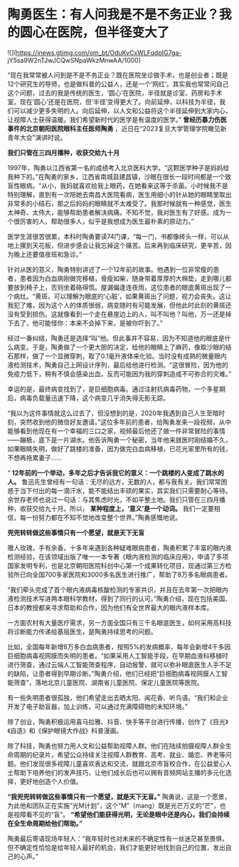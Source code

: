 # 陶勇医生：有人问我是不是不务正业？我的圆心在医院，但半径变大了

![](https://inews.gtimg.com/om_bt/OduKvCxWLFqdpIG7ga-
jY5sa9W2nTJwJCQwSNpaWkzMnwAA/1000)

“现在我常常被人问到是不是不务正业？既在医院坐诊做手术，也是创业者；既是12个研究生的导师，也是做科普的公益人，还是一个‘网红’。其实我也常常问自己这个问题，过去的我是传统的医生，‘圆心’在医院，半径就是诊室、药房和手术室。现在‘圆心’还是在医院，但‘半径’变得更大了。向前延伸，以科技为半径，我们可以减少更多失明的人。向后延伸，以人文和公益将这个半径延伸到大家内心，让视障人士获得温暖。我们希望新时代的医学是有温度的医学。”
**曾经历暴力伤医事件的北京朝阳医院眼科主任医师陶勇** ，近日在“2023复旦大学管理学院瞰见新青年大会”演讲时说。

**我们只管在三四月播种，收获交给九十月**

1997年，陶勇以江西省第一名的成绩考入北京医科大学。“这颗医学种子是妈妈给我种下的。”在陶勇的家乡，江西省南城县建昌镇，沙眼在很长一段时间都是一个致盲性眼病。“从小，我妈就喜欢给我上眼药，在她看来这等于杀菌。小时候我不是特别理解，直到有一次陪她去南昌大医院看病，医生用细小的针从她的眼睛里取出非常多的小结石，那之后妈妈的眼睛就不太难受了。我那时候就有一种感觉，医生太神奇、太伟大，能够帮助患者解决病痛。不知不觉，我对医生有了好感。成为一个很厉害的人，帮助很多人，似乎是我想成为医生最朴素的原动力。”

医学生涯很苦很累，本科时陶勇要读74门课，“每一门，书都像砖头一样，可以从地上摞到天花板，但进步感会让我忘掉这个痛苦。后来再到临床研究，更辛苦，因为晚上还要值夜班和急诊。”

针对从医的意义，陶勇特别讲述了一个12年前的故事。他遇到一位非常瘦的患者，患者因为白血病刚做完移植，骨瘦如柴，随身带着厚厚的大棉垫，走到哪儿都要放到椅子上，否则坐着硌得慌。屋漏偏逢连夜雨，这位患者的眼底黄斑出现了一个病灶。“黄斑，可以理解为眼底的‘心脏’，如果黄斑出了问题，视力会丧失。这让我犯了难，因为这个人的体质很弱，病变随时有可能发展，但他此时此刻的黄斑还没有受到损伤。这就像看到一个走在悬崖边上的人，叫不叫他？叫他，万一还是掉下去了，他可能怪你：本来不会掉下来，是被你吓到了。”

经过一番纠结，陶勇还是选择“叫”他。但此事并不容易，因为不知道他的眼底是什么病变。于是，陶勇做了一个更大胆的决定，给他的眼睛上了麻药，像取沙眼的结石那样，做了一个显微穿刺，取了0.1毫升液体来化验。当时没有成熟的微量眼内液检测技术，陶勇自己上网设计序列，最后给他进行检测。“这很冒险，因为他的免疫力低下，稍有不慎会感染出血，反而可能因为我的穿刺造成不可弥合的灾难。”

幸运的是，最终病变找到了，是巨细胞病毒。通过注射抗病毒药物，一个多星期后，病毒负载量迅速下降，这个病变几乎消失得无影无踪。

“我以为这件事情就这么过去了，但没想到的是，2020年我遇到自己人生至暗时刻，突然收到他的微信好友邀请。”这位多年前的患者，给陶勇发来一段视频，从中能够看到他现在有一个幸福的三口之家，视频最后他还了做一件非常冒险的事情——蹦极，底下是一片湖水。他告诉陶勇一个秘密，当年他来就医时刚结婚不久，如果眼睛失明，做好了跳楼的准备，因为做完白血病移植，已花光家里所有的钱，不想再拖累妻子……

“ **12年前的一个举动，多年之后才告诉我它的意义：一个跳楼的人变成了跳水的人。**
鲁迅先生曾经有一句话：无尽的远方，无数的人，都与我有关。我们常常困惑于当下付出的每一滴汗水，能不能结出丰硕的果实，其实我们只需要耐心等待。余世存老师也说过一句话：与其焦虑时光，不如平整土地。我们只管在三四月播种，收获交给九十月。所以，
**某种程度上，‘意义’是一个动词。** 我们一定要相信，每一份努力都在不知不觉地改变整个世界。”陶勇感慨地说。

**兜兜转转做这些事情只有一个愿望，就是天下无盲**

赠人玫瑰，手有余香。十多年来遇到各种疑难眼病患者，陶勇积累了丰富的眼内液检测经验，在该领域出版了唯一一本专著《眼内液检测的临床应用》，申请了多项国家发明专利，也是北京朝阳医院科创中心第一个成果转化项目，现通过第三方检验所已向全国700多家医院和3000多名医生进行推广，帮助了8万多名眼病患者。

“我们牵头完成了首个眼内液病毒核酸检测的专家共识，并且在去年第一次把眼内液检测技术写进两本眼科学教材，得到了同行的认可。”陶勇介绍，现在包括美国、日本的教授都来寻求帮助和合作，因为他们有全世界最大的眼内液样本库。

一方面农村有大量医疗需求，另一方面全国只有三千名眼底医生，如何采用高科技将诊断能力传递给基层医生，是陶勇持续思考的问题。

比如，全国每年新增8万多白血病患者，按照5%的发病概率，每年会新增4千多因巨细胞病毒视网膜而失明的患者。“如果采用人工智能手段，在早期血液科移植时进行筛查，通过云端人工智能筛查程序，自动报警，就可以弥补眼底医生人手不足的缺陷，让患者得到早期诊断。”陶勇介绍，他们已经把“巨细胞病毒视网膜人工智能筛查”，落地北京儿童医院、湖南省儿童医院、保定儿童医院等医院。

有一些失明患者很孤独，他们希望走出去晒太阳、闻花香、听鸟语。“我们和企业开发了电子助盲器，加上训练，可以通过充满障碍物的未知环境。”

除了创业，陶勇积极运用喜马拉雅、抖音、快手等平台进行传播，创作了《目光》《自造》和《保护眼镜大作战》科普漫画。

除了科技，陶勇也努力用人文和公益帮助视障人群。他们在陆续拍摄视障人群全生命周期的纪录片，希望公众持续关注视障人群教育、高考、就业、婚恋、养老等问题。他们发现很多视障儿童喜欢表达和交流，就跟北京市盲校合作，在公益爱心人士帮助下培养他们的发声技巧，让他们成长后也可以拥有音频网站主播的多元化选择，更好地创造个人价值。

**“我兜兜转转做这些事情只有一个愿望，就是天下无盲。”**
陶勇说，这是一个愿景，为此他和团队正在实施“光M计划”，这个“M”（mang）既是光芒万丈的“芒”，也是视障看不见的“盲”。
**“希望他们能获得光明，无论是眼中还是内心，我们会持续在全生命周期给他们帮助。”**

陶勇最后寄语现场年轻人：“我年轻时也对未来的不确定性有一丝迷茫甚至畏惧，但不确定性恰恰是给年轻人最好的机会，我们才能更好地找到自己的位置，发出自己的心声。”

